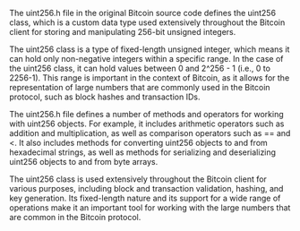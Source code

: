 The uint256.h file in the original Bitcoin source code defines the uint256 class, which is a custom data type used extensively throughout the Bitcoin client for storing and manipulating 256-bit unsigned integers.

The uint256 class is a type of fixed-length unsigned integer, which means it can hold only non-negative integers within a specific range. In the case of the uint256 class, it can hold values between 0 and 2^256 - 1 (i.e., 0 to 2256-1). This range is important in the context of Bitcoin, as it allows for the representation of large numbers that are commonly used in the Bitcoin protocol, such as block hashes and transaction IDs.

The uint256.h file defines a number of methods and operators for working with uint256 objects. For example, it includes arithmetic operators such as addition and multiplication, as well as comparison operators such as == and <. It also includes methods for converting uint256 objects to and from hexadecimal strings, as well as methods for serializing and deserializing uint256 objects to and from byte arrays.

The uint256 class is used extensively throughout the Bitcoin client for various purposes, including block and transaction validation, hashing, and key generation. Its fixed-length nature and its support for a wide range of operations make it an important tool for working with the large numbers that are common in the Bitcoin protocol.